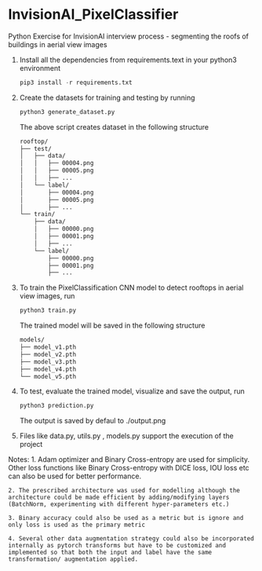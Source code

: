 # InvisionAI_PixelClassifier
Python Exercise for InvisionAI interview process - segmenting the roofs of buildings in aerial view images
   
1. Install all the dependencies from requirements.text in your python3 environment
    
    ```python
    pip3 install -r requirements.txt
    ```
    
2. Create the datasets for training and testing by running

    ```python
    python3 generate_dataset.py
    ```
    
    The above script creates dataset in the following structure
    
    ```bash
    rooftop/
    ├── test/
    │   ├── data/
    │   │   ├── 00004.png
    │   │   ├── 00005.png
    │   │   ├── ...
    │   └── label/
    │       ├── 00004.png
    │       ├── 00005.png
    │       ├── ...
    └── train/
        ├── data/
        │   ├── 00000.png
        │   ├── 00001.png
        │   ├── ...
        └── label/
            ├── 00000.png
            ├── 00001.png
            ├── ...
    ```
            
3. To train the PixelClassification CNN model to detect rooftops in aerial view images, run
    
    ```python
    python3 train.py
    ```
    
    The trained model will be saved in the following structure
    
    ```bash
    models/
    ├── model_v1.pth
    ├── model_v2.pth
    ├── model_v3.pth
    ├── model_v4.pth
    └── model_v5.pth
    ```
    
4. To test, evaluate the trained model, visualize and save the output, run

    ```python
    python3 prediction.py
    ```
    
    The output is saved by defaul to ./output.png
    
5. Files like data.py, utils.py , models.py support the execution of the project


Notes:
    1. Adam optimizer and Binary Cross-entropy are used for simplicity. Other loss functions like Binary Cross-entropy with DICE loss, IOU loss etc can also be used for better performance.

    2. The prescribed architecture was used for modelling although the architecture could be made efficient by adding/modifying layers (BatchNorm, experimenting with different hyper-parameters etc.)
    
    3. Binary accuracy could also be used as a metric but is ignore and only loss is used as the primary metric
    
    4. Several other data augmentation strategy could also be incorporated internally as pytorch transforms but have to be customized and implemented so that both the input and label have the same transformation/ augmentation applied. 